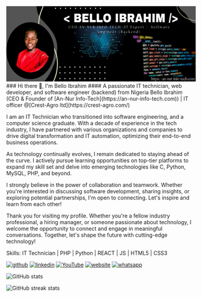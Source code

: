 <img src="My_banner.png" alt="Image banner" width="100%" height="200">
### Hi there 👋, I'm Bello Ibrahim
#### A passionate IT technician, web developer, and software engineer (backend) from Nigeria
Bello Ibrahim (CEO & Founder of [An-Nur Info-Tech](https://an-nur-info-tech.com)) | IT officer @[Crest-Agro ltd](https://crest-agro.com/)  

I am an IT Technician who transitioned into software engineering, and a computer science graduate. With a decade of experience in the tech industry, I have partnered with various organizations and companies to drive digital transformation and IT automation, optimizing their end-to-end business operations.

As technology continually evolves, I remain dedicated to staying ahead of the curve. I actively pursue learning opportunities on top-tier platforms to expand my skill set and delve into emerging technologies like C, Python, MySQL, PHP, and beyond.

I strongly believe in the power of collaboration and teamwork. Whether you're interested in discussing software development, sharing insights, or exploring potential partnerships, I'm open to connecting. Let's inspire and learn from each other!

Thank you for visiting my profile. Whether you're a fellow industry professional, a hiring manager, or someone passionate about technology, I welcome the opportunity to connect and engage in meaningful conversations. Together, let's shape the future with cutting-edge technology!

Skills: IT Technician | PHP | Python | REACT | JS | HTML5 | CSS3

<!-- - 🔭 I’m currently working on this page.  -->

<a href="https://github.com/Bello-Ibrahm" target="_blank"><img src="https://cdn.jsdelivr.net/npm/simple-icons@3.0.1/icons/github.svg" alt="github" height="40"></a>
<a href="https://www.linkedin.com/in/bello-ibrahim-9b7979259/" target="_blank"><img src="https://cdn.jsdelivr.net/npm/simple-icons@3.0.1/icons/linkedin.svg" alt="linkedin" height="40"></a>
<a href="https://www.youtube.com/channel/https://youtu.be/KhGWbt1dAKQ?si=vJX7rId9DxpPxpPJ" target="_blank"><img src="https://cdn.jsdelivr.net/npm/simple-icons@3.0.1/icons/youtube.svg" alt="YouTube" height="40"></a>
<a href="https://an-nur-info-tech.com/" target="_blank"><img src="https://cdn.jsdelivr.net/npm/simple-icons@3.0.1/icons/icloud.svg" alt="website" height="40"></a>
<a href="https://wa.me/message/Y3BQG6SHQEZRA1" target="_blank"><img src="https://cdn.jsdelivr.net/npm/simple-icons@3.0.1/icons/whatsapp.svg" alt="whatsapp" height="40"></a>

<!-- [<img src='https://cdn.jsdelivr.net/npm/simple-icons@3.0.1/icons/github.svg' alt='github' height='40'>](https://github.com/Bello-Ibrahm)  [<img src='https://cdn.jsdelivr.net/npm/simple-icons@3.0.1/icons/linkedin.svg' alt='linkedin' height='40'>](https://www.linkedin.com/in/https://www.linkedin.com/in/bello-ibrahim-9b7979259/)  [<img src='https://cdn.jsdelivr.net/npm/simple-icons@3.0.1/icons/youtube.svg' alt='YouTube' height='40'>](https://www.youtube.com/channel/https://youtu.be/KhGWbt1dAKQ?si=vJX7rId9DxpPxpPJ)  [<img src='https://cdn.jsdelivr.net/npm/simple-icons@3.0.1/icons/icloud.svg' alt='website' height='40'>](https://an-nur-info-tech.com/)  [<img src='https://cdn.jsdelivr.net/npm/simple-icons@3.0.1/icons/whatsapp.svg' alt='whatsapp' height='40'>](https://wa.me/message/Y3BQG6SHQEZRA1)   -->

![GitHub stats](https://github-readme-stats.vercel.app/api?username=Bello-Ibrahm&show_icons=true)  

![GitHub streak stats](https://streak-stats.demolab.com/?user=Bello-Ibrahm)  

